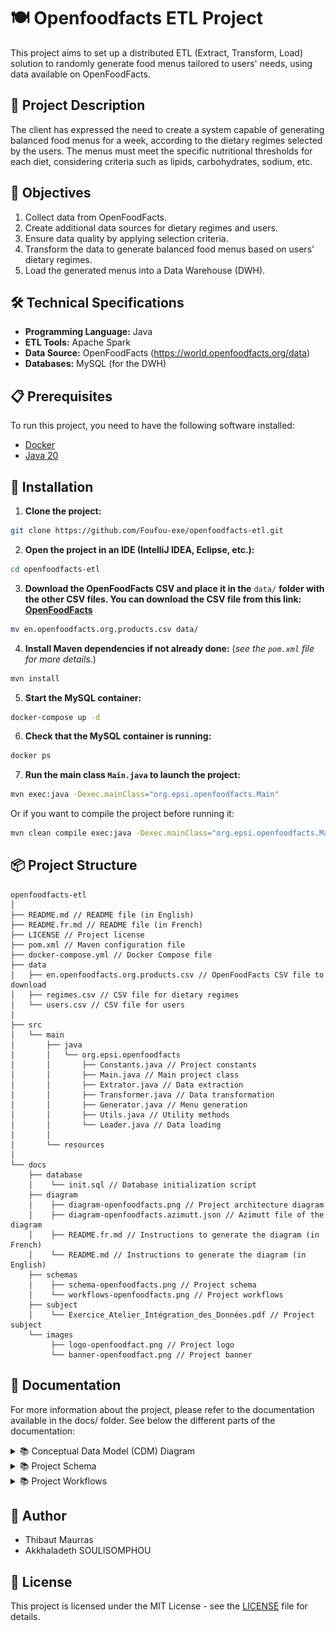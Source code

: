 # 🍽️ Openfoodfacts ETL Project

This project aims to set up a distributed ETL (Extract, Transform, Load) solution to randomly generate food menus tailored to users' needs, using data available on OpenFoodFacts.

## 📝 Project Description

The client has expressed the need to create a system capable of generating balanced food menus for a week, according to the dietary regimes selected by the users. The menus must meet the specific nutritional thresholds for each diet, considering criteria such as lipids, carbohydrates, sodium, etc.

## 🎯 Objectives

1. Collect data from OpenFoodFacts.
2. Create additional data sources for dietary regimes and users.
3. Ensure data quality by applying selection criteria.
4. Transform the data to generate balanced food menus based on users' dietary regimes.
5. Load the generated menus into a Data Warehouse (DWH).

## 🛠️ Technical Specifications

- **Programming Language:** Java
- **ETL Tools:** Apache Spark
- **Data Source:** OpenFoodFacts (https://world.openfoodfacts.org/data)
- **Databases:** MySQL (for the DWH)

## 📋 Prerequisites

To run this project, you need to have the following software installed:
- [Docker](https://www.docker.com/)
- [Java 20](https://www.oracle.com/java/technologies/javase/jdk20-archive-downloads.html)

## 🚀 Installation

1. **Clone the project:**
```bash
git clone https://github.com/Foufou-exe/openfoodfacts-etl.git
```

2. **Open the project in an IDE (IntelliJ IDEA, Eclipse, etc.):**
```bash
cd openfoodfacts-etl
```

3. **Download the OpenFoodFacts CSV and place it in the** `data/` **folder with the other CSV files. You can download the CSV file from this link:** [**OpenFoodFacts**](https://static.openfoodfacts.org/data/en.openfoodfacts.org.products.csv)
```bash
mv en.openfoodfacts.org.products.csv data/
```

4. **Install Maven dependencies if not already done:** (*see the `pom.xml` file for more details.*)
```bash
mvn install
```

5. **Start the MySQL container:**
```bash
docker-compose up -d
```

6. **Check that the MySQL container is running:**
```bash
docker ps
```

7. **Run the main class `Main.java` to launch the project:**
```bash
mvn exec:java -Dexec.mainClass="org.epsi.openfoodfacts.Main"
```

Or if you want to compile the project before running it:

```bash
mvn clean compile exec:java -Dexec.mainClass="org.epsi.openfoodfacts.Main"
```

## 📦 Project Structure

```
openfoodfacts-etl
│
├── README.md // README file (in English)
├── README.fr.md // README file (in French)
├── LICENSE // Project license
├── pom.xml // Maven configuration file
├── docker-compose.yml // Docker Compose file
├── data
│   ├── en.openfoodfacts.org.products.csv // OpenFoodFacts CSV file to download
│   ├── regimes.csv // CSV file for dietary regimes
│   └── users.csv // CSV file for users
│
├── src
│   └── main
│       ├── java
│       │   └── org.epsi.openfoodfacts
│       │       ├── Constants.java // Project constants
│       │       ├── Main.java // Main project class
│       │       ├── Extrator.java // Data extraction
│       │       ├── Transformer.java // Data transformation
│       │       ├── Generator.java // Menu generation
│       │       ├── Utils.java // Utility methods
│       │       └── Loader.java // Data loading
│       │
│       └── resources
│       
└── docs
    ├── database
    │    └── init.sql // Database initialization script
    ├── diagram
    │    ├── diagram-openfoodfacts.png // Project architecture diagram
    │    ├── diagram-openfoodfacts.azimutt.json // Azimutt file of the diagram
    │    ├── README.fr.md // Instructions to generate the diagram (in French)
    │    └── README.md // Instructions to generate the diagram (in English)
    ├── schemas
    │    ├── schema-openfoodfacts.png // Project schema
    │    └── workflows-openfoodfacts.png // Project workflows
    ├── subject
    │    └── Exercice_Atelier_Intégration_des_Données.pdf // Project subject
    └── images
         ├── logo-openfoodfact.png // Project logo
         └── banner-openfoodfact.png // Project banner
```

## 📄 Documentation
For more information about the project, please refer to the documentation available in the docs/ folder. See below the different parts of the documentation:  

<details>
<summary> 📚 Conceptual Data Model (CDM) Diagram </summary> 
<img src="./docs/diagram/diagram-openfoodfacts.png" alt="CDM Diagram"/>  
</details> 

<details>
<summary> 📚 Project Schema </summary>
<img src="./docs/schemas/schema-openfoodfacts.png" alt="Project Schema"/>
</details>

<details>
<summary> 📚 Project Workflows </summary> <img src="./docs/schemas/workflows-openfoodfacts.png" alt="Project Workflows"/>
</details>

## 📌 Author
- Thibaut Maurras
- Akkhaladeth SOULISOMPHOU

## 📜 License

This project is licensed under the MIT License - see the [LICENSE](LICENSE) file for details.